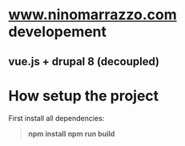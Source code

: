www.ninomarrazzo.com developement
================================

vue.js + drupal 8 (decoupled)
-----------------------------

# How setup the project
First install all dependencies:
> **npm install**
> **npm run build**

